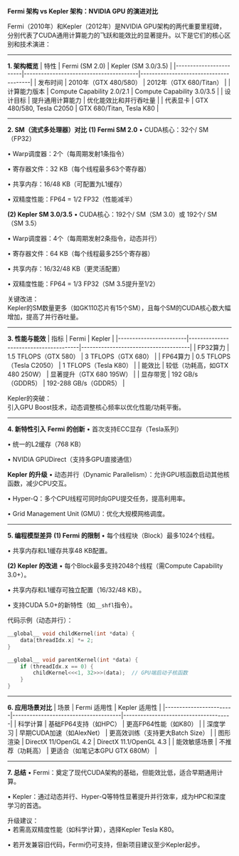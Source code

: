 **Fermi 架构 vs Kepler 架构：NVIDIA GPU 的演进对比**

Fermi（2010年）和Kepler（2012年）是NVIDIA GPU架构的两代重要里程碑，分别代表了CUDA通用计算能力的飞跃和能效比的显著提升。以下是它们的核心区别和技术演进：

---

**1. 架构概览**
| 特性               | Fermi (SM 2.0)                     | Kepler (SM 3.0/3.5)               |
|------------------------|----------------------------------------|---------------------------------------|
| 发布时间           | 2010年（GTX 480/580）                 | 2012年（GTX 680/Titan）              |
| 计算能力版本       | Compute Capability 2.0/2.1            | Compute Capability 3.0/3.5           |
| 设计目标           | 提升通用计算能力                      | 优化能效比和并行吞吐量               |
| 代表显卡           | GTX 480/580, Tesla C2050              | GTX 680/Titan, Tesla K80             |

---

**2. SM（流式多处理器）对比**
**(1) Fermi SM 2.0**
• CUDA核心：32个/ SM（FP32）

• Warp调度器：2个（每周期发射1条指令）

• 寄存器文件：32 KB（每个线程最多63个寄存器）

• 共享内存：16/48 KB（可配置为L1缓存）

• 双精度性能：FP64 = 1/2 FP32（性能减半）


**(2) Kepler SM 3.0/3.5**
• CUDA核心：192个/ SM（SM 3.0）或 192个/ SM（SM 3.5）

• Warp调度器：4个（每周期发射2条指令，动态并行）

• 寄存器文件：64 KB（每个线程最多255个寄存器）

• 共享内存：16/32/48 KB（更灵活配置）

• 双精度性能：FP64 = 1/3 FP32（SM 3.5提升至1/2）


关键改进：  
Kepler的SM数量更多（如GK110芯片有15个SM），且每个SM的CUDA核心数大幅增加，提高了并行吞吐量。

---

**3. 性能与能效**
| 指标               | Fermi                            | Kepler                           |
|------------------------|---------------------------------------|--------------------------------------|
| FP32算力           | 1.5 TFLOPS（GTX 580）                | 3 TFLOPS（GTX 680）                 |
| FP64算力           | 0.5 TFLOPS（Tesla C2050）            | 1 TFLOPS（Tesla K80）               |
| 能效比             | 较低（功耗高，如GTX 480 250W）       | 显著提升（GTX 680 195W）            |
| 显存带宽           | 192 GB/s（GDDR5）                    | 192-288 GB/s（GDDR5）               |

Kepler的突破：  
引入GPU Boost技术，动态调整核心频率以优化性能/功耗平衡。

---

**4. 新特性引入**
**Fermi 的创新**
• 首次支持ECC显存（Tesla系列）

• 统一的L2缓存（768 KB）

• NVIDIA GPUDirect（支持多GPU直接通信）


**Kepler 的升级**
• 动态并行（Dynamic Parallelism）：允许GPU核函数启动其他核函数，减少CPU交互。

• Hyper-Q：多个CPU线程可同时向GPU提交任务，提高利用率。

• Grid Management Unit (GMU)：优化大规模网格调度。


---

**5. 编程模型差异**
**(1) Fermi 的限制**
• 每个线程块（Block）最多1024个线程。

• 共享内存和L1缓存共享48 KB配置。


**(2) Kepler 的改进**
• 每个Block最多支持2048个线程（需Compute Capability 3.0+）。

• 共享内存和L1缓存可独立配置（16/32/48 KB）。

• 支持CUDA 5.0+的新特性（如`__shfl`指令）。


代码示例（动态并行）：  
```c
__global__ void childKernel(int *data) {
    data[threadIdx.x] *= 2;
}

__global__ void parentKernel(int *data) {
    if (threadIdx.x == 0) {
        childKernel<<<1, 32>>>(data);  // GPU端启动子核函数
    }
}
```

---

**6. 应用场景对比**
| 场景               | Fermi 适用性                     | Kepler 适用性                    |
|------------------------|--------------------------------------|--------------------------------------|
| 科学计算           | 基础FP64支持（如HPC）                | 更高FP64性能（如K80）                |
| 深度学习           | 早期CUDA加速（如AlexNet）            | 更高效训练（支持更大Batch Size）     |
| 图形渲染           | DirectX 11/OpenGL 4.2                | DirectX 11.1/OpenGL 4.3             |
| 能效敏感场景       | 不推荐（功耗高）                     | 更适合（如笔记本GPU GTX 680M）      |

---

**7. 总结**
• Fermi：奠定了现代CUDA架构的基础，但能效比低，适合早期通用计算。

• Kepler：通过动态并行、Hyper-Q等特性显著提升并行效率，成为HPC和深度学习的首选。


升级建议：  
• 若需高双精度性能（如科学计算），选择Kepler Tesla K80。

• 若开发兼容旧代码，Fermi仍可支持，但新项目建议至少Kepler起步。